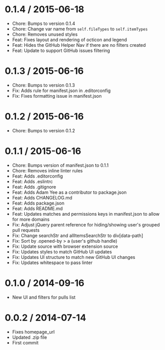 
0.1.4 / 2015-06-18
==================

  * Chore: Bumps to version 0.1.4
  * Chore: Change var name from `self.fileTypes` to `self.itemTypes`
  * Chore: Removes unused styles
  * Feat: Fixes layout and rendering of octicon and legend
  * Feat: Hides the GitHub Helper Nav if there are no filters created
  * Feat: Update to support GitHub issues filtering

0.1.3 / 2015-06-16
==================

  * Chore: Bumps to version 0.1.3
  * Fix: Adds rule for manifest.json in .editorconfig
  * Fix: Fixes formatting issue in manifest.json

0.1.2 / 2015-06-16
==================

  * Chore: Bumps to version 0.1.2

0.1.1 / 2015-06-16
==================

  * Chore: Bumps version of manifest.json to 0.1.1
  * Chore: Removes inline linter rules
  * Feat: Adds .editorconfig
  * Feat: Adds .eslintrc
  * Feat: Adds .gitignore
  * Feat: Adds Adam Yee as a contributor to package.json
  * Feat: Adds CHANGELOG.md
  * Feat: Adds package.json
  * Feat: Adds README.md
  * Feat: Updates matches and permissions keys in manifest.json to allow for more domains
  * Fix: Adjust jQuery parent reference for hiding/showing user's grouped pull requests
  * Fix: Change searchStr and allItemsSearchStr to div[data-path]
  * Fix: Sort by .opened-by > a (user's github handle)
  * Fix: Update source with browser extension source
  * Fix: Updates styles to match GitHub UI updates
  * Fix: Updates UI structure to match new GitHub UI changes
  * Fix: Updates whitespace to pass linter

0.1.0 / 2014-09-16
==================

  * New UI and filters for pulls list

0.0.2 / 2014-07-14
==================

* Fixes homepage_url
* Updated .zip file
* First commit
